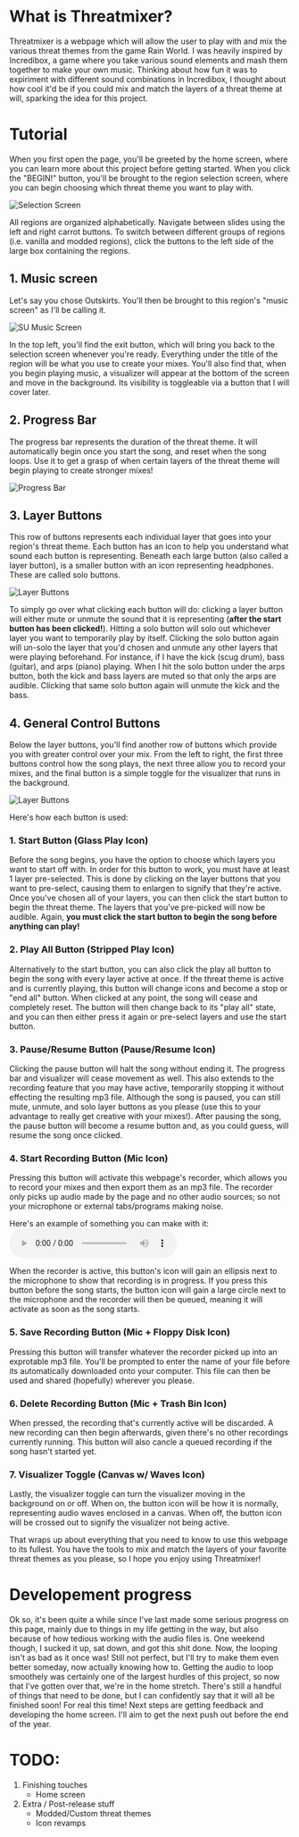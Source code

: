 # What is Threatmixer?

Threatmixer is a webpage which will allow the user to play with and mix the various threat themes from the game Rain World. I was heavily inspired by Incredibox, a game where you take various sound elements and mash them together to make your own music. Thinking about how fun it was to expiriment with different sound combinations in Incredibox, I thought about how cool it'd be if you could mix and match the layers of a threat theme at will, sparking the idea for this project.

# Tutorial

When you first open the page, you'll be greeted by the home screen, where you can learn more about this project before getting started. When you click the "BEGIN!" button, you'll be brought to the region selection screen, where you can begin choosing which threat theme you want to play with.

![Selection Screen](assets/images/misc/example_1.png)

All regions are organized alphabetically. Navigate between slides using the left and right carrot buttons. To switch between different groups of regions (i.e. vanilla and modded regions), click the buttons to the left side of the large box containing the regions.

## 1. Music screen

Let's say you chose Outskirts. You'll then be brought to this region's "music screen" as I'll be calling it.

![SU Music Screen](assets/images/misc/example_2.png)

In the top left, you'll find the exit button, which will bring you back to the selection screen whenever you're ready. Everything under the title of the region will be what you use to create your mixes. You'll also find that, when you begin playing music, a visualizer will appear at the bottom of the screen and move in the background. Its visibility is toggleable via a button that I will cover later.

## 2. Progress Bar

The progress bar represents the duration of the threat theme. It will automatically begin once you start the song, and reset when the song loops. Use it to get a grasp of when certain layers of the threat theme will begin playing to create stronger mixes!

![Progress Bar](assets/images/misc/example_3.png)

## 3. Layer Buttons

This row of buttons represents each individual layer that goes into your region's threat theme. Each button has an icon to help you understand what sound each button is representing. Beneath each large button (also called a layer button), is a smaller button with an icon representing headphones. These are called solo buttons. 

![Layer Buttons](assets/images/misc/example_4.png)

To simply go over what clicking each button will do: clicking a layer button will either mute or unmute the sound that it is representing (**after the start button has been clicked!**). Hitting a solo button will solo out whichever layer you want to temporarily play by itself. Clicking the solo button again will un-solo the layer that you'd chosen and unmute any other layers that were playing beforehand. 
For instance, if I have the kick (scug drum), bass (guitar), and arps (piano) playing. When I hit the solo button under the arps button, both the kick and bass layers are muted so that only the arps are audible. Clicking that same solo button again will unmute the kick and the bass.

## 4. General Control Buttons

Below the layer buttons, you'll find another row of buttons which provide you with greater control over your mix. From the left to right, the first three buttons control how the song plays, the next three allow you to record your mixes, and the final button is a simple toggle for the visualizer that runs in the background.

![Layer Buttons](assets/images/misc/example_5.png)

Here's how each button is used:

### 1. Start Button (Glass Play Icon)

Before the song begins, you have the option to choose which layers you want to start off with. In order for this button to work, you must have at least 1 layer pre-selected. This is done by clicking on the layer buttons that you want to pre-select, causing them to enlargen to signify that they're active. Once you've chosen all of your layers, you can then click the start button to begin the threat theme. The layers that you've pre-picked will now be audible. Again, **you must click the start button to begin the song before anything can play!**

### 2. Play All Button (Stripped Play Icon)

Alternatively to the start button, you can also click the play all button to begin the song with every layer active at once. If the threat theme is active and is currently playing, this button will change icons and become a stop or "end all" button. When clicked at any point, the song will cease and completely reset. The button will then change back to its "play all" state, and you can then either press it again or pre-select layers and use the start button.

### 3. Pause/Resume Button (Pause/Resume Icon)

Clicking the pause button will halt the song without ending it. The progress bar and visualizer will cease movement as well. This also extends to the recording feature that you may have active, temporarily stopping it without effecting the resulting mp3 file. Although the song is paused, you can still mute, unmute, and solo layer buttons as you please (use this to your advantage to really get creative with your mixes!). After pausing the song, the pause button will become a resume button and, as you could guess, will resume the song once clicked.

### 4. Start Recording Button (Mic Icon)

Pressing this button will activate this webpage's recorder, which allows you to record your mixes and then export them as an mp3 file. The recorder only picks up audio made by the page and no other audio sources; so not your microphone or external tabs/programs making noise.

Here's an example of something you can make with it:
![Audio](assets/recorder_samples/OE_recorder_sample.mp3)

When the recorder is active, this button's icon will gain an ellipsis next to the microphone to show that recording is in progress. If you press this button before the song starts, the button icon will gain a large circle next to the microphone and the recorder will then be queued, meaning it will activate as soon as the song starts.

### 5. Save Recording Button (Mic + Floppy Disk Icon)

Pressing this button will transfer whatever the recorder picked up into an exprotable mp3 file. You'll be prompted to enter the name of your file before its automatically downloaded onto your computer. This file can then be used and shared (hopefully) wherever you please.

### 6. Delete Recording Button (Mic + Trash Bin Icon)

When pressed, the recording that's currently active will be discarded. A new recording can then begin afterwards, given there's no other recordings currently running. This button will also cancle a queued recording if the song hasn't started yet.

### 7. Visualizer Toggle (Canvas w/ Waves Icon)

Lastly, the visualizer toggle can turn the visualizer moving in the background on or off. When on, the button icon will be how it is normally, representing audio waves enclosed in a canvas. When off, the button icon will be crossed out to signify the visualizer not being active.

That wraps up about everything that you need to know to use this webpage to its fullest. You have the tools to mix and match the layers of your favorite threat themes as you please, so I hope you enjoy using Threatmixer!

# Developement progress

Ok so, it's been quite a while since I've last made some serious progress on this page, mainly due to things in my life getting in the way, but also because of how tedious working with the audio files is. One weekend though, I sucked it up, sat down, and got this shit done. Now, the looping isn't as bad as it once was! Still not perfect, but I'll try to make them even better someday, now actually knowing how to. Getting the audio to loop smoothely was certainly one of the largest hurdles of this project, so now that I've gotten over that, we're in the home stretch. There's still a handful of things that need to be done, but I can confidently say that it will all be finished soon! For real this time! Next steps are getting feedback and developing the home screen. I'll aim to get the next push out before the end of the year.

# TODO:

1. Finishing touches
    - Home screen
2. Extra / Post-release stuff
    - Modded/Custom threat themes
    - Icon revamps